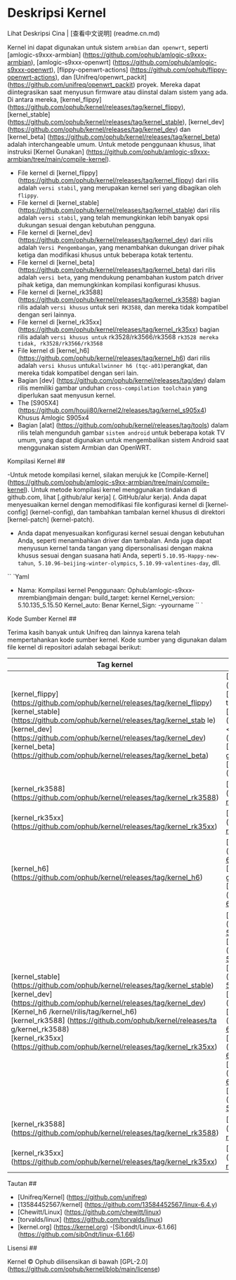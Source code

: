 # Deskripsi Kernel

Lihat Deskripsi Cina |  [查看中文说明] (readme.cn.md)

Kernel ini dapat digunakan untuk sistem `armbian` dan` openwrt`, seperti [amlogic-s9xxx-armbian] (https://github.com/ophub/amlogic-s9xxx-armbian), [amlogic-s9xxx-openwrt] (https://github.com/ophub/amlogic-s9xxx-openwrt), [flippy-openwrt-actions] (https://github.com/ophub/flippy-openwrt-actions), dan [Unifreq/openwrt_packit] (https://github.com/unifreq/openwrt_packit) proyek. Mereka dapat diintegrasikan saat menyusun firmware atau diinstal dalam sistem yang ada. Di antara mereka, [kernel_flippy] (https://github.com/ophub/kernel/releases/tag/kernel_flippy), [kernel_stable] (https://github.com/ophub/kernel/releases/tag/kernel_stable), [kernel_dev] (https://github.com/ophub/kernel/releases/tag/kernel_dev) dan [kernel_beta] (https://github.com/ophub/kernel/releases/tag/kernel_beta) adalah interchangeable umum. Untuk metode penggunaan khusus, lihat instruksi [Kernel Gunakan] (https://github.com/ophub/amlogic-s9xxx-armbian/tree/main/compile-kernel).

- File kernel di [kernel_flippy] (https://github.com/ophub/kernel/releases/tag/kernel_flippy) dari rilis adalah `versi stabil`, yang merupakan kernel seri yang dibagikan oleh` flippy`.
- File kernel di [kernel_stable] (https://github.com/ophub/kernel/releases/tag/kernel_stable) dari rilis adalah `versi stabil`, yang telah memungkinkan lebih banyak opsi dukungan sesuai dengan kebutuhan pengguna.
- File kernel di [kernel_dev] (https://github.com/ophub/kernel/releases/tag/kernel_dev) dari rilis adalah `Versi Pengembangan`, yang menambahkan dukungan driver pihak ketiga dan modifikasi khusus untuk beberapa kotak tertentu.
- File kernel di [kernel_beta] (https://github.com/ophub/kernel/releases/tag/kernel_beta) dari rilis adalah `versi beta`, yang mendukung penambahan kustom patch driver pihak ketiga, dan memungkinkan kompilasi konfigurasi khusus.
- File kernel di [kernel_rk3588] (https://github.com/ophub/kernel/releases/tag/kernel_rk3588) bagian rilis adalah `versi khusus` untuk seri` RK3588`, dan mereka tidak kompatibel dengan seri lainnya.
- File kernel di [kernel_rk35xx] (https://github.com/ophub/kernel/releases/tag/kernel_rk35xx) bagian rilis adalah `versi khusus untuk` rk3528/rk3566/rk3568 `rk3528 mereka tidak, rk3528/rk3566/rk3568`
- File kernel di [kernel_h6] (https://github.com/ophub/kernel/releases/tag/kernel_h6) dari rilis adalah `versi khusus` untuk` allwinner h6 (tqc-a01) `perangkat, dan mereka tidak kompatibel dengan seri lain.
- Bagian [dev] (https://github.com/ophub/kernel/releases/tag/dev) dalam rilis memiliki gambar unduhan `cross-compilation toolchain` yang diperlukan saat menyusun kernel.
- The [S905X4] (https://github.com/houji80/kernel2/releases/tag/kernel_s905x4) Khusus Amlogic S905x4
- Bagian [alat] (https://github.com/ophub/kernel/releases/tag/tools) dalam rilis telah mengunduh gambar `sistem android` untuk beberapa kotak TV umum, yang dapat digunakan untuk mengembalikan sistem Android saat menggunakan sistem Armbian dan OpenWRT.


Kompilasi Kernel ##

-Untuk metode kompilasi kernel, silakan merujuk ke [Compile-Kernel] (https://github.com/ophub/amlogic-s9xx-armbian/tree/main/compile-kernel). Untuk metode kompilasi kernel menggunakan tindakan di github.com, lihat [.github/alur kerja] (. GitHub/alur kerja). Anda dapat menyesuaikan kernel dengan memodifikasi file konfigurasi kernel di [kernel-config] (kernel-config), dan tambahkan tambalan kernel khusus di direktori [kernel-patch] (kernel-patch).

- Anda dapat menyesuaikan konfigurasi kernel sesuai dengan kebutuhan Anda, seperti menambahkan driver dan tambalan. Anda juga dapat menyusun kernel tanda tangan yang dipersonalisasi dengan makna khusus sesuai dengan suasana hati Anda, seperti `5.10.95-Happy-new-tahun`,` 5.10.96-beijing-winter-olympics`, `5.10.99-valentines-day`, dll.

`` `Yaml
- Nama: Kompilasi kernel
  Penggunaan: Ophub/amlogic-s9xxx-mrembian@main
  dengan:
    build_target: kernel
    Kernel_version: 5.10.135_5.15.50
    Kernel_auto: Benar
    Kernel_Sign: -yyourname
`` `

Kode Sumber Kernel ##

Terima kasih banyak untuk Unifreq dan lainnya karena telah mempertahankan kode sumber kernel. Kode sumber yang digunakan dalam file kernel di repositori adalah sebagai berikut:

| Tag kernel | Repositori Kode Sumber | Perangkat yang berlaku |
| ------------- | ----------------------- | ----------------------- |
| [kernel_flippy] (https://github.com/ophub/kernel/releases/tag/kernel_flippy) <br> [kernel_stable] (https://github.com/ophub/kernel/releases/tag/kernel_stab le) <br> [kernel_dev] (https://github.com/ophub/kernel/releases/tag/kernel_dev) <br> [kernel_beta] (https://github.com/ophub/kernel/releases/tag/kernel_beta) | [Unifreq/linux-5.4.y] (https://github.com/unifreq/linux-5.4.y) <br> [unifreq/linux-5.10.y] (https: // gi thub.com/unifreq/linux-5.10.y) <br> [unifreq/linux-5.15.y] (https://github.com/unifreq/linux-5.15.y) < Br> [Unifreq/linux-6.1.y] (https://github.com/unifreq/linux-6.1.y) <br> [Unifreq/linux-6.6.y] (https: // github.com/unifreq/linux-6.6.y) <br> [unifreq/linux-6.12.y] (https://github.com/unifreq/linux-6.12.y) | Amlogic <br> allwinner <br> rockchip |
| [kernel_rk3588] (https://github.com/ophub/kernel/releases/tag/kernel_rk3588) | [Unifreq/linux-5.10.y-rk35xx] (https://github.com/unifreq/linux-5.10.y-rk35xx) | Rockchip-RK3588 |
| [kernel_rk35xx] (https://github.com/ophub/kernel/releases/tag/kernel_rk35xx) | [Unifreq/linux-5.10.y-rk35xx] (https://github.com/unifreq/linux-5.10.y-rk35xx) | Rockchip-RK3528/RK3566/RK3568 |
| [kernel_h6] (https://github.com/ophub/kernel/releases/tag/kernel_h6) | [13584452567/linux-6.4.y] (https://github.com/13584452567/linux-6.4.y) <br> [13584452567/linux-6.5.y] (https: // github.com/13584452567/linux-6.5.y) <br> [13584452567/linux-6.6.y] (https://github.com/13584452567/linix-6.6.y) | Allwinner-H6 (TQC-A01) |
| [kernel_stable] (https://github.com/ophub/kernel/releases/tag/kernel_stable) <br> [kernel_dev] (https://github.com/ophub/kernel/releases/tag/kernel_dev) <br> [Kernel_h6 /kernel/rilis/tag/kernel_h6) <br> [kernel_rk3588] (https://github.com/ophub/kernel/releases/ta g/kernel_rk3588) <br> [kernel_rk35xx] (https://github.com/ophub/kernel/releases/tag/kernel_rk35xx) | [codesnas/linux-5.4.y] (https://github.com/codesnas/linux-5.4.y) <br> [codesnas/linux-5.10.y] (https://github.com/codesnas/linix-5.10.y) <br> [cod ESNAS/Linux-5.15.Y] (https://github.com/codesnas/linux-5.15.y) <br> [codesnas/linux-6.1.y] (https://github.com/codesnas/linix-6.1.y) <br> [codesna s/linux-6.6.y] (https://github.com/codesnas/linux-6.6.y) <br> [codesnas/linux-6.12.y] (https://github.com/codesnas/linix-6.12.y) <br> [codesnas/li nux-h6-6.6.y] (https://github.com/codesnas/linux-h6-6.6.y) <br> [codesnas/linux-5.10.y-rk35xx] (https://github.com/codesnas/linux-5.10.y-rk35xx) | Kode sumber kernel dikloning dari repositori <br> dari [Unifreq] (https://github.com/unifreq), [13584452567] (https://github.com/1358452567) dan [chewitt] (htttps:gllinix/gubux/gridps:gitps:gitps:gitps:gitps:gitps:gitps:gitps:gitps:gitps:gitps:gitps:gitps:gitps:gitps:gitps:gitps:gitps:gitps:gitps:gitps:gitps:gitps:gitps:gitps:gitps:gitps: G untuk menambal kernel dengan mengikuti para ahli ini. |
| [kernel_rk3588] (https://github.com/ophub/kernel/releases/tag/kernel_rk3588) | [Armbian/Linux-Rockchip] (https://github.com/armbian/linux-rockchip) | Rockchip-beta (6.1.y) |
| [kernel_rk35xx] (https://github.com/ophub/kernel/releases/tag/kernel_rk35xx) | [Armbian/Linux-Rockchip] (https://github.com/armbian/linux-rockchip) | Rockchip-beta (6.1.y) |


Tautan ##

- [Unifreq/Kernel] (https://github.com/unifreq)
- [13584452567/kernel] (https://github.com/13584452567/linux-6.4.y)
- [Chewitt/Linux] (https://github.com/chewitt/linux)
- [torvalds/linux] (https://github.com/torvalds/linux)
- [kernel.org] (https://kernel.org)
-[Sibondt/Linux-6.1.66] (https://github.com/sib0ndt/linux-6.1.66)

Lisensi ##

Kernel © Ophub dilisensikan di bawah [GPL-2.0] (https://github.com/ophub/kernel/blob/main/license)
